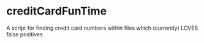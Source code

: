 creditCardFunTime
=================

A script for finding credit card numbers within files which (currently) LOVES false positives
